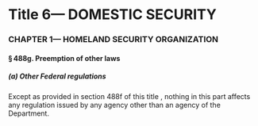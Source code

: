 
# Title 6— DOMESTIC SECURITY
### CHAPTER 1— HOMELAND SECURITY ORGANIZATION
#### § 488g. Preemption of other laws
##### (a) Other Federal regulations

Except as provided in section 488f of this title , nothing in this part affects any regulation issued by any agency other than an agency of the Department.
